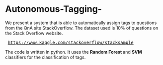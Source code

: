 # Autonomous-Tagging-
We present a system that is able to automatically assign tags to questions from the QnA site StackOverflow.
 The dataset used is 10% of questions on the Stack Overflow website. <pre> https://www.kaggle.com/stackoverflow/stacksample </pre>
 The code is written in python. It uses the <b> Random Forest </b> and <b> SVM </b> classifiers for the classification of tags.
